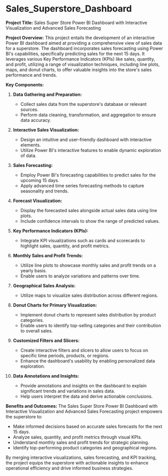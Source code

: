 # Sales_Superstore_Dashboard

**Project Title:** Sales Super Store Power BI Dashboard with Interactive Visualization and Advanced Sales Forecasting

**Project Overview:**
This project entails the development of an interactive Power BI dashboard aimed at providing a comprehensive view of sales data for a superstore. The dashboard incorporates sales forecasting using Power BI's capabilities, specifically predicting sales for the next 15 days. It leverages various Key Performance Indicators (KPIs) like sales, quantity, and profit, utilizing a range of visualization techniques, including line plots, maps, and donut charts, to offer valuable insights into the store's sales performance and trends.

**Key Components:**

1. **Data Gathering and Preparation:**
   - Collect sales data from the superstore's database or relevant sources.
   - Perform data cleaning, transformation, and aggregation to ensure data accuracy.

2. **Interactive Sales Visualization:**
   - Design an intuitive and user-friendly dashboard with interactive elements.
   - Utilize Power BI's interactive features to enable dynamic exploration of data.

3. **Sales Forecasting:**
   - Employ Power BI's forecasting capabilities to predict sales for the upcoming 15 days.
   - Apply advanced time series forecasting methods to capture seasonality and trends.

4. **Forecast Visualization:**
   - Display the forecasted sales alongside actual sales data using line plots.
   - Include confidence intervals to show the range of predicted values.

5. **Key Performance Indicators (KPIs):**
   - Integrate KPI visualizations such as cards and scorecards to highlight sales, quantity, and profit metrics.

6. **Monthly Sales and Profit Trends:**
   - Utilize line plots to showcase monthly sales and profit trends on a yearly basis.
   - Enable users to analyze variations and patterns over time.

7. **Geographical Sales Analysis:**
   - Utilize maps to visualize sales distribution across different regions.

8. **Donut Charts for Primary Visualization:**
   - Implement donut charts to represent sales distribution by product categories.
   - Enable users to identify top-selling categories and their contribution to overall sales.

9. **Customized Filters and Slicers:**
   - Create interactive filters and slicers to allow users to focus on specific time periods, products, or regions.
   - Enhance the dashboard's usability by enabling personalized data exploration.

10. **Data Annotations and Insights:**
    - Provide annotations and insights on the dashboard to explain significant trends and variations in sales data.
    - Help users interpret the data and derive actionable conclusions.

**Benefits and Outcomes:**
The Sales Super Store Power BI Dashboard with Interactive Visualization and Advanced Sales Forecasting project empowers the superstore to:
- Make informed decisions based on accurate sales forecasts for the next 15 days.
- Analyze sales, quantity, and profit metrics through visual KPIs.
- Understand monthly sales and profit trends for strategic planning.
- Identify top-performing product categories and geographical regions.

By merging interactive visualizations, sales forecasting, and KPI tracking, the project equips the superstore with actionable insights to enhance operational efficiency and drive informed business strategies.
